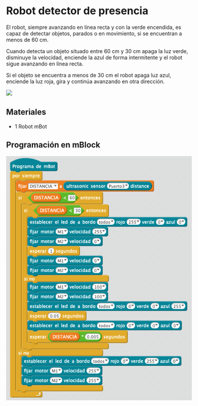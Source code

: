# Robot detector de presencia

El robot, siempre avanzando en línea recta y con la verde encendida, es capaz de detectar objetos, parados o en movimiento, si se encuentran a menos de 60 cm.

Cuando detecta un objeto situado entre 60 cm y 30 cm apaga la luz verde, disminuye la velocidad, enciende la azul de forma intermitente y el robot sigue avanzando en línea recta. 

Si el objeto se encuentra a menos de 30 cm el robot apaga luz azul, enciende la luz roja, gira y continúa avanzando en otra dirección.

![](practica.gif)

## Materiales

- 1 Robot mBot

## Programación en mBlock

![](mblock.png)
